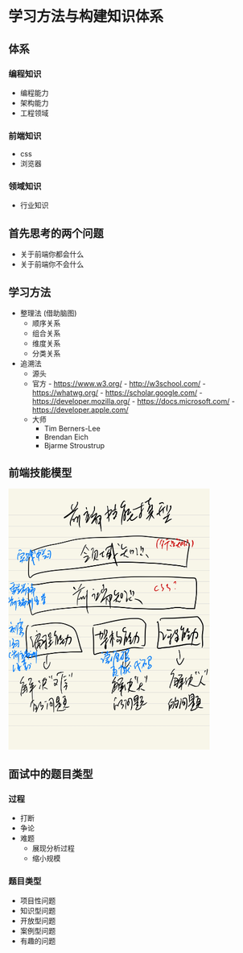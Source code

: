 # 学习方法与构建知识体系
## 体系

### 编程知识
 - 编程能力
 - 架构能力
 - 工程领域

### 前端知识
 - css
 - 浏览器

### 领域知识
- 行业知识

## 首先思考的两个问题

- 关于前端你都会什么
- 关于前端你不会什么

## 学习方法

- 整理法  (借助脑图)
  - 顺序关系
  - 组合关系
  - 维度关系
  - 分类关系
- 追溯法
  - 源头
  - 官方
        - https://www.w3.org/
        - http://w3school.com/
        - https://whatwg.org/
        - https://scholar.google.com/
        - https://developer.mozilla.org/
        - https://docs.microsoft.com/
        - https://developer.apple.com/
  - 大师
    - Tim Berners-Lee
    - Brendan Eich
    - Bjarme Stroustrup

## 前端技能模型

  <img src="./skill.jpg" width="400" />


## 面试中的题目类型

### 过程

- 打断
- 争论
- 难题
  - 展现分析过程
  - 缩小规模
### 题目类型
- 项目性问题
- 知识型问题
- 开放型问题
- 案例型问题
- 有趣的问题
